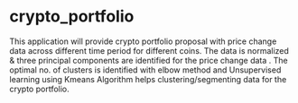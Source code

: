 # crypto_portfolio
This application will provide crypto portfolio proposal with price change data across different time period for different coins. 
The data is normalized & three principal components are identified for the price change data . The optimal no. of clusters is identified with elbow method and Unsupervised learning using Kmeans Algorithm helps clustering/segmenting data for the crypto portfolio.